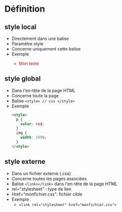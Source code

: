 # Définition

## style local

- Directement dans une balise
- Paramètre style
- Concerne uniquement cette balise
- Exemple
  - <p style="color:red;">Mon texte</p>

## style global

- Dans l'en-tête de la page HTML
- Concerne toute la page
- Balise `<style> // css </style>`
- Exemple
  ```html
  <style>
    p {
      color: red;
    }
    img {
      width: 100%;
    }
  </style>
  ```

## style externe

- Dans un fichier externe (.css)
- Concerne toutes les pages associées
- Balise `<link></link>` dans l'en-tête de la page HTML
- rel="stylesheet" : type de lien
- Href="monfichier.css": fichier cible
- Exemple
  - `<link rel="stylesheet" href="monfichier.css">`
